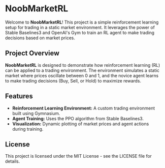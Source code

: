 # NoobMarketRL

Welcome to **NoobMarketRL**! This project is a simple reinforcement learning setup for trading in a static market environment. It leverages the power of Stable Baselines3 and OpenAI's Gym to train an RL agent to make trading decisions based on market prices.

## Project Overview

**NoobMarketRL** is designed to demonstrate how reinforcement learning (RL) can be applied to a trading environment. The environment simulates a static market where prices oscillate between 0 and 1, and the novice agent learns to make trading decisions (Buy, Sell, or Hold) to maximize rewards.

## Features

- **Reinforcement Learning Environment:** A custom trading environment built using Gymnasium.
- **Agent Training:** Uses the PPO algorithm from Stable Baselines3.
- **Visualization:** Dynamic plotting of market prices and agent actions during training.

## License
This project is licensed under the MIT License - see the LICENSE file for details.